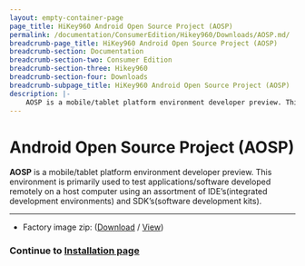 ```yaml
---
layout: empty-container-page
page_title: HiKey960 Android Open Source Project (AOSP)
permalink: /documentation/ConsumerEdition/Hikey960/Downloads/AOSP.md/
breadcrumb-page_title: HiKey960 Android Open Source Project (AOSP)
breadcrumb-section: Documentation
breadcrumb-section-two: Consumer Edition
breadcrumb-section-three: Hikey960
breadcrumb-section-four: Downloads
breadcrumb-subpage_title: HiKey960 Android Open Source Project (AOSP)
description: |-
    AOSP is a mobile/tablet platform environment developer preview. This environment is primarily used to test applications/software developed remotely on a host computer using an assortment of IDE’s(integrated development environments) and SDK’s(software development kits).
---
```

# Android Open Source Project (AOSP)

**AOSP** is a mobile/tablet platform environment developer preview. This environment is primarily used to test applications/software developed remotely on a host computer using an assortment of IDE’s(integrated development environments) and SDK’s(software development kits).

***

- Factory image zip: ([Download](http://builds.96boards.org/snapshots/hikey960/linaro/aosp-master/latest/hikey960-linaro-*-factory-*.zip) / [View](http://builds.96boards.org/snapshots/hikey960/linaro/aosp-master/latest/))



### Continue to [Installation page](../Installation/)
